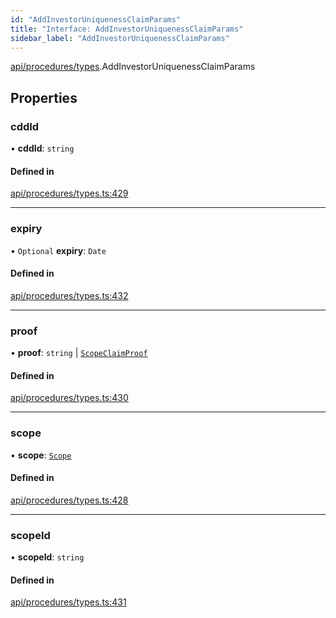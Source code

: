 ```yaml
---
id: "AddInvestorUniquenessClaimParams"
title: "Interface: AddInvestorUniquenessClaimParams"
sidebar_label: "AddInvestorUniquenessClaimParams"
---
```


[api/procedures/types](../../../../../modules/API/Procedures/Types/Types.md).AddInvestorUniquenessClaimParams

## Properties

### cddId

• **cddId**: `string`

#### Defined in

[api/procedures/types.ts:429](https://github.com/PolymeshAssociation/polymesh-sdk/blob/720afb69c/src/api/procedures/types.ts#L429)

___

### expiry

• `Optional` **expiry**: `Date`

#### Defined in

[api/procedures/types.ts:432](https://github.com/PolymeshAssociation/polymesh-sdk/blob/720afb69c/src/api/procedures/types.ts#L432)

___

### proof

• **proof**: `string` \| [`ScopeClaimProof`](../ScopeClaimProof/ScopeClaimProof.md)

#### Defined in

[api/procedures/types.ts:430](https://github.com/PolymeshAssociation/polymesh-sdk/blob/720afb69c/src/api/procedures/types.ts#L430)

___

### scope

• **scope**: [`Scope`](../../../../Types/Scope/Scope.md)

#### Defined in

[api/procedures/types.ts:428](https://github.com/PolymeshAssociation/polymesh-sdk/blob/720afb69c/src/api/procedures/types.ts#L428)

___

### scopeId

• **scopeId**: `string`

#### Defined in

[api/procedures/types.ts:431](https://github.com/PolymeshAssociation/polymesh-sdk/blob/720afb69c/src/api/procedures/types.ts#L431)
